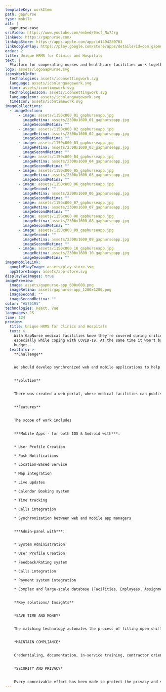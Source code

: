 ```yaml
---
templateKey: workItem
path: gapnurse
type: mobile
alt: |
  gapnurse-case
srcVideo: https://www.youtube.com/embed/0mcf_Nw7Jrg
linkWeb: https://gapnurse.com/
linkAppStore: https://apps.apple.com/app/id1494280703
linkGooglePlay: https://play.google.com/store/apps/details?id=com.gapnurse
order: 2
title: Unique HRMS for Clinics and Hospitals
text: |
  Platform for cooperating nurses and healthcare facilities work together
logo: assets/logoGapNurse.svg
iconsWorkInfo:
  technologies: assets/iconsettingwork.svg
  language: assets/iconlanguagework.svg
  time: assets/icontimework.svg
  technologiesIcon: assets/iconsettingwork.svg
  languageIcon: assets/iconlanguagework.svg
  timeIcon: assets/icontimework.svg
imageCollections:
  - imageSection:
      - image: assets/1150x800_01_gaphurseapp.jpg
        imageRetina: assets/2300x1600_01_gaphurseapp.jpg
        imageSecondRetina: ""
      - image: assets/1150x800_02_gaphurseapp.jpg
        imageRetina: assets/2300x1600_02_gaphurseapp.jpg
        imageSecondRetina: ""
      - image: assets/1150x800_03_gaphurseapp.jpg
        imageRetina: assets/2300x1600_03_gaphurseapp.jpg
        imageSecondRetina: ""
      - image: assets/1150x800_04_gaphurseapp.jpg
        imageRetina: assets/2300x1600_04_gaphurseapp.jpg
        imageSecondRetina: ""
      - image: assets/1150x800_05_gaphurseapp.jpg
        imageRetina: assets/2300x1600_05_gaphurseapp.jpg
        imageSecondRetina: ""
      - image: assets/1150x800_06_gaphurseapp.jpg
        imageSecond: ""
        imageRetina: assets/2300x1600_06_gaphurseapp.jpg
        imageSecondRetina: ""
      - image: assets/1150x800_07_gaphurseapp.jpg
        imageRetina: assets/2300x1600_07_gaphurseapp.jpg
        imageSecondRetina: ""
      - image: assets/1150x800_08_gaphurseapp.jpg
        imageRetina: assets/2300x1600_08_gaphurseapp.jpg
        imageSecondRetina: ""
      - image: assets/1150x800_09_gaphurseapp.jpg
        imageSecond: ""
        imageRetina: assets/2300x1600_09_gaphurseapp.jpg
        imageSecondRetina: ""
      - image: assets/1150x800_10_gaphurseapp.jpg
        imageRetina: assets/2300x1600_10_gaphurseapp.jpg
        imageSecondRetina: ""
imageMobileLink:
  googlePlayImage: assets/play-store.svg
  appStoreImage: assets/app-store.svg
displayTwoImages: true
imagePreview:
  image: assets/gapnurse-app_600x600.png
  imageRetina: assets/gapnurse-app_1200x1200.png
  imageSecond: ""
  imageSecondRetina: ""
color: "#575195"
technologies: React, Vue
languages: JS
time: 124
preview:
  title: Unique HRMS for Clinics and Hospitals
  text: >
    With GapNurse medical facilities know they’re covered during critical times,
    especially while coping with COVID-19. At the same time it won't break your
    budget.
  textInfo: >-
    **Challenge** 


    We should develop synchronized web and mobile applications to help medical organizations find contractors and employees without the involvement of expensive staffing agencies, as well as mobile manage tasks, track their progress and pay bills. 


    **Solution** 


    There was created a web portal, where medical facilities can publish assignments for healthcare workers both their employees and independent contractors. Healthcare workers can find assignments via the app that work with their schedule and receive some payment. Users can accept or reject assignments, view their schedule, receive notifications about future events, read assignment descriptions, mark them as done, get paid, and track their success. 


    **Features** 


    The scope of work includes 


    ***Mobile Apps - for both IOS & Android with***: 


    * User Profile Creation 

    * Push Notifications 

    * Location-Based Service 

    * Map integration 

    * Live updates 

    * Calendar Booking system 

    * Time tracking 

    * Calls integration 

    * Synchronization between web and mobile app managers 


    ***Admin-panel with***: 


    * System Administration 

    * User Profile Creation 

    * Feedback/Rating system 

    * Calls integration 

    * Payment system integration 

    * Complex and large-scale database (Facilities, Employees, Assignments) 


    **Key solutions/ Insights** 


    *SAVE TIME AND MONEY* 


    The matching technology automates the process of filling open shifts with both your existing staff and independent nurses for hourly, per diem, or multi-day assignments. 


    *MAINTAIN COMPLIANCE* 


    Credentialing, documentation, in-service training, contractor orientations, HIPAA privacy all connect seamlessly to make sure that you’re ready to submit claims on a timely basis. 


    *SECURITY AND PRIVACY* 


    Every conceivable effort has been made to protect the privacy and security of you, your staff, and your patients /residents. The innovative world-class security is constantly monitoring and preventing outside threats and making sure your information remains your information.
---
```

